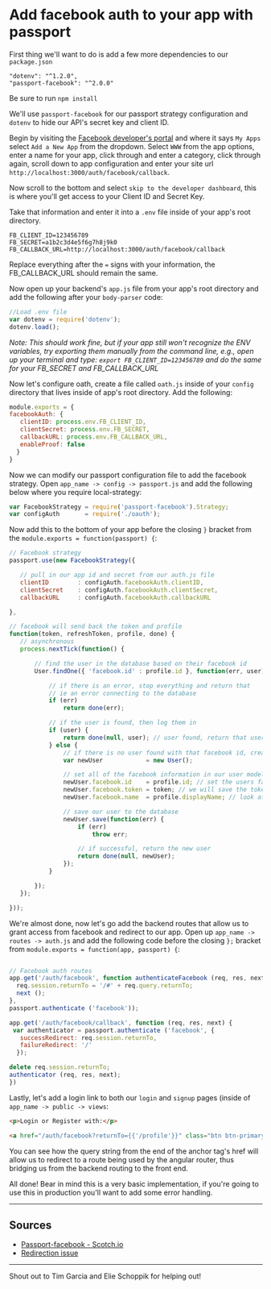 # Add facebook auth to your app with passport

First thing we'll want to do is add a few more dependencies to our `package.json`

```
"dotenv": "^1.2.0",
"passport-facebook": "^2.0.0"
```

Be sure to run `npm install`

We'll use `passport-facebook` for our passport strategy configuration and `dotenv` to hide our API's secret key and client ID.

Begin by visiting the [Facebook developer's portal](https://developers.facebook.com/) and where it says `My Apps` select `Add a New App` from the dropdown. Select `WWW` from the app options, enter a name for your app, click through and enter a category, click through again, scroll down to app configuration and enter your site url `http://localhost:3000/auth/facebook/callback`. 

Now scroll to the bottom and select `skip to the developer dashboard`, this is where you'll get access to your Client ID and Secret Key.

Take that information and enter it into a `.env` file inside of your app's root directory.

```
FB_CLIENT_ID=123456789
FB_SECRET=a1b2c3d4e5f6g7h8j9k0
FB_CALLBACK_URL=http://localhost:3000/auth/facebook/callback
```

Replace everything after the `=` signs with your information, the FB_CALLBACK_URL should remain the same.

Now open up your backend's `app.js` file from your app's root directory and add the following after your `body-parser` code:

```js
//Load .env file
var dotenv = require('dotenv');
dotenv.load();
```

_Note: This should work fine, but if your app still won't recognize the ENV variables, try exporting them manually from the command line, e.g., open up your terminal and type: `export FB_CLIENT_ID=123456789` and do the same for your FB_SECRET and FB_CALLBACK_URL_

Now let's configure oath, create a file called `oath.js` inside of your `config` directory that lives inside of app's root directory. Add the following:

```js
module.exports = {
facebookAuth: {
   clientID: process.env.FB_CLIENT_ID,
   clientSecret: process.env.FB_SECRET,
   callbackURL: process.env.FB_CALLBACK_URL,
   enableProof: false
  }
}
```

Now we can modify our passport configuration file to add the facebook strategy.
Open `app_name -> config -> passport.js` and add the following below where you require local-strategy:

```js
var FacebookStrategy = require('passport-facebook').Strategy;
var configAuth       = require('./oauth');
```

Now add this to the bottom of your app before the closing `}` bracket from the `module.exports = function(passport) {`:

```js
// Facebook strategy
passport.use(new FacebookStrategy({

   // pull in our app id and secret from our auth.js file
   clientID        : configAuth.facebookAuth.clientID,
   clientSecret    : configAuth.facebookAuth.clientSecret,
   callbackURL     : configAuth.facebookAuth.callbackURL

},

// facebook will send back the token and profile
function(token, refreshToken, profile, done) {
   // asynchronous
   process.nextTick(function() {

       // find the user in the database based on their facebook id
       User.findOne({ 'facebook.id' : profile.id }, function(err, user) {

           // if there is an error, stop everything and return that
           // ie an error connecting to the database
           if (err)
               return done(err);

           // if the user is found, then log them in
           if (user) {
               return done(null, user); // user found, return that user
           } else {
               // if there is no user found with that facebook id, create them
               var newUser            = new User();

               // set all of the facebook information in our user model
               newUser.facebook.id    = profile.id; // set the users facebook id                   
               newUser.facebook.token = token; // we will save the token that facebook provides to the user                    
               newUser.facebook.name  = profile.displayName; // look at the passport user profile to see how names are returned

               // save our user to the database
               newUser.save(function(err) {
                   if (err)
                       throw err;

                   // if successful, return the new user
                   return done(null, newUser);
               });
           }

       });
   });

}));
```

We're almost done, now let's go add the backend routes that allow us to grant access from facebook and redirect to our app. Open up `app_name -> routes -> auth.js` and add the following code before the closing `};` bracket from `module.exports = function(app, passport) {`:

```js

// Facebook auth routes
app.get('/auth/facebook', function authenticateFacebook (req, res, next) {
  req.session.returnTo = '/#' + req.query.returnTo; 
  next ();
},
passport.authenticate ('facebook'));

app.get('/auth/facebook/callback', function (req, res, next) {
 var authenticator = passport.authenticate ('facebook', {
   successRedirect: req.session.returnTo,
   failureRedirect: '/'
  });

delete req.session.returnTo;
authenticator (req, res, next);
})
```

Lastly, let's add a login link to both our `login` and `signup` pages (inside of `app_name -> public -> views`:

```html
<p>Login or Register with:</p>

<a href="/auth/facebook?returnTo={{'/profile'}}" class="btn btn-primary"><span class="fa fa-facebook"></span> Facebook</a>
```

You can see how the query string from the end of the anchor tag's href will allow us to redirect to a route being used by the angular router, thus bridging us from the backend routing to the front end.

All done! Bear in mind this is a very basic implementation, if you're going to use this in production you'll want to add some error handling.

-------------------------
## Sources

- [Passport-facebook - Scotch.io](https://scotch.io/tutorials/easy-node-authentication-facebook)
- [Redirection issue](https://github.com/jaredhanson/passport-facebook/issues/106)

--------------------------

Shout out to Tim Garcia and Elie Schoppik for helping out!

